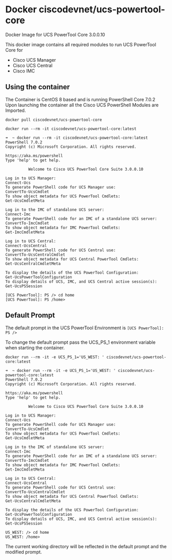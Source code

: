 # Docker ciscodevnet/ucs-powertool-core
Docker Image for UCS PowerTool Core 3.0.0.10

This docker image contains all required modules to run UCS PowerTool Core for

- Cisco UCS Manager
- Cisco UCS Central
- Cisco IMC

## Using the container

The Container is CentOS 8 based and is running PowerShell Core 7.0.2  Upon launching the container all the Cisco UCS PowerShell Modules are Imported.

`docker pull ciscodevnet/ucs-powertool-core`

`docker run --rm -it ciscodevnet/ucs-powertool-core:latest`

```
➜  ~ docker run --rm -it ciscodevnet/ucs-powertool-core:latest 
PowerShell 7.0.2
Copyright (c) Microsoft Corporation. All rights reserved.

https://aka.ms/powershell
Type 'help' to get help.

          Welcome to Cisco UCS PowerTool Core Suite 3.0.0.10

Log in to UCS Manager:                                                  Connect-Ucs
To generate PowerShell code for UCS Manager use:                        ConvertTo-UcsCmdlet
To show object metadata for UCS PowerTool Cmdlets:                      Get-UcsCmdletMeta

Log in to the IMC of standalone UCS server:                             Connect-Imc
To generate PowerShell code for an IMC of a standalone UCS server:      ConvertTo-ImcCmdlet
To show object metadata for IMC PowerTool Cmdlets:                      Get-ImcCmdletMeta

Log in to UCS Central:                                                  Connect-UcsCentral
To generate PowerShell code for UCS Central use:                        ConvertTo-UcsCentralCmdlet
To show object metadata for UCS Central PowerTool Cmdlets:              Get-UcsCentralCmdletMeta

To display the details of the UCS PowerTool Configuration:              Get-UcsPowerToolConfiguration
To display details of UCS, IMC, and UCS Central active session(s):      Get-UcsPSSession

[UCS PowerTool]: PS /> cd home
[UCS PowerTool]: PS /home>
```

## Default Prompt

The default prompt in the UCS PowerTool Environment is `[UCS PowerTool]: PS /> `

To change the default prompt pass the UCS_PS_1 environment variable when starting the container.

`docker run --rm -it -e UCS_PS_1='US_WEST: ' ciscodevnet/ucs-powertool-core:latest`

```
➜  ~ docker run --rm -it -e UCS_PS_1='US_WEST: ' ciscodevnet/ucs-powertool-core:latest
PowerShell 7.0.2
Copyright (c) Microsoft Corporation. All rights reserved.

https://aka.ms/powershell
Type 'help' to get help.

          Welcome to Cisco UCS PowerTool Core Suite 3.0.0.10

Log in to UCS Manager:                                                  Connect-Ucs
To generate PowerShell code for UCS Manager use:                        ConvertTo-UcsCmdlet
To show object metadata for UCS PowerTool Cmdlets:                      Get-UcsCmdletMeta

Log in to the IMC of standalone UCS server:                             Connect-Imc
To generate PowerShell code for an IMC of a standalone UCS server:      ConvertTo-ImcCmdlet
To show object metadata for IMC PowerTool Cmdlets:                      Get-ImcCmdletMeta

Log in to UCS Central:                                                  Connect-UcsCentral
To generate PowerShell code for UCS Central use:                        ConvertTo-UcsCentralCmdlet
To show object metadata for UCS Central PowerTool Cmdlets:              Get-UcsCentralCmdletMeta

To display the details of the UCS PowerTool Configuration:              Get-UcsPowerToolConfiguration
To display details of UCS, IMC, and UCS Central active session(s):      Get-UcsPSSession

US_WEST: /> cd home 
US_WEST: /home>
```

The current working directory will be reflected in the default prompt and the modified prompt.